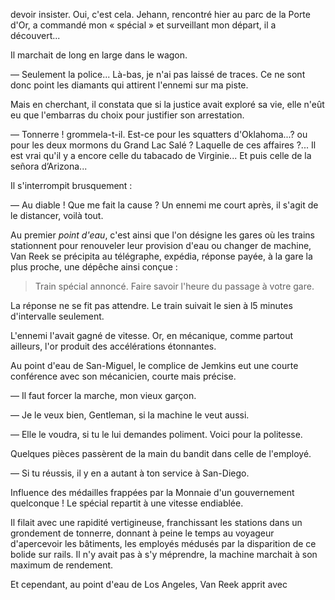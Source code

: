 devoir insister. Oui, c'est cela. Jehann, rencontré hier au parc de la Porte
d'Or, a commandé mon « spécial » et surveillant mon départ, il a découvert...

Il marchait de long en large dans le wagon.

— Seulement la police... Là-bas, je n'ai pas laissé de traces. Ce ne sont
donc point les diamants qui attirent l'ennemi sur ma piste.

Mais en cherchant, il constata que si la justice avait exploré sa vie, elle
n'eût eu que l'embarras du choix pour justifier son arrestation.

— Tonnerre ! grommela-t-il. Est-ce pour les squatters d'Oklahoma...? ou
pour les deux mormons du Grand Lac Salé ? Laquelle de ces affaires ?... Il
est vrai qu'il y a encore celle du tabacado de Virginie... Et puis celle de la
señora d’Arizona...

Il s'interrompit brusquement :

— Au diable ! Que me fait la cause ? Un ennemi me court après, il s'agit de le distancer, voilà tout.

Au premier _point d'eau_, c'est ainsi que l'on désigne les gares où les trains
stationnent pour renouveler leur provision d'eau ou changer de machine,
Van Reek se précipita au télégraphe, expédia, réponse payée, à la gare la plus
proche, une dépêche ainsi conçue :

> Train spécial annoncé. Faire savoir l'heure du passage à votre gare.

La réponse ne se fit pas attendre. Le train suivait le sien à l5 minutes
d'intervalle seulement.

L'ennemi l'avait gagné de vitesse. Or, en mécanique, comme partout ailleurs, l'or produit des accélérations étonnantes.

Au point d'eau de San-Miguel, le complice de Jemkins eut une courte conférence avec son mécanicien, courte mais précise.

— Il faut forcer la marche, mon vieux garçon.

— Je le veux bien, Gentleman, si la machine le veut aussi.

— Elle le voudra, si tu le lui demandes poliment. Voici pour la politesse.

Quelques pièces passèrent de la main du bandit dans celle de l'employé.

— Si tu réussis, il y en a autant à ton service à San-Diego.

Influence des médailles frappées par la Monnaie d'un gouvernement quelconque ! Le spécial repartit à une vitesse endiablée.

Il filait avec une rapidité vertigineuse, franchissant les stations dans un
grondement de tonnerre, donnant à peine le temps au voyageur d'apercevoir les bâtiments, les employés médusés par la disparition de ce bolide sur rails. Il n'y avait pas à s'y méprendre, la machine marchait à son maximum de rendement.

Et cependant, au point d'eau de Los Angeles, Van Reek apprit avec

